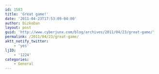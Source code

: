 ```yaml
---
id: 1583
title: 'Great game!'
date: '2011-04-23T17:53:09-04:00'
author: DizkoDan
layout: post
guid: 'http://www.cyberjunx.com/blog/archives/2011/04/23/great-game/'
permalink: /2011/04/23/great-game/
aktt_notify_twitter:
    - 'yes'
ljID:
    - '1224'
categories:
    - General
---
```


<div class="posterous_autopost"></div>